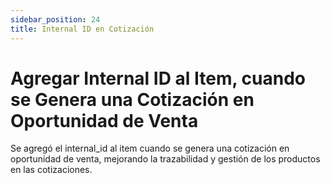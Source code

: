 ```yaml
---
sidebar_position: 24
title: Internal ID en Cotización
---
```


# Agregar Internal ID al Item, cuando se Genera una Cotización en Oportunidad de Venta

Se agregó el internal_id al item cuando se genera una cotización en oportunidad de venta, mejorando la trazabilidad y gestión de los productos en las cotizaciones.
